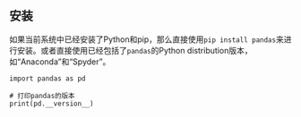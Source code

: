 ## 安装

如果当前系统中已经安装了Python和pip，那么直接使用`pip install pandas`来进行安装。或者直接使用已经包括了`pandas`的Python distribution版本，如“Anaconda”和“Spyder”。

```
import pandas as pd

# 打印pandas的版本
print(pd.__version__)
```
